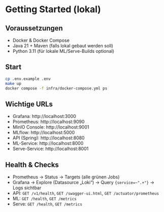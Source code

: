 # Getting Started (lokal)

## Voraussetzungen
- Docker & Docker Compose
- Java 21 + Maven (falls lokal gebaut werden soll)
- Python 3.11 (für lokale ML/Serve-Builds optional)

## Start
```bash
cp .env.example .env
make up
docker compose -f infra/docker-compose.yml ps
```

## Wichtige URLs
- Grafana: http://localhost:3000
- Prometheus: http://localhost:9090
- MinIO Console: http://localhost:9001
- MLflow: http://localhost:5000
- API (Spring): http://localhost:8080
- ML-Service: http://localhost:8000
- Serve-Service: http://localhost:8001

## Health & Checks
- Prometheus → Status → Targets (alle grünen Jobs)
- Grafana → Explore (Datasource „Loki“) → Query `{service=~".+"}` → Logs sichtbar
- API: `GET /v1/health`, `GET /swagger-ui.html`, `GET /actuator/prometheus`
- ML:  `GET /health`, `GET /metrics`
- Serve: `GET /health`, `GET /metrics`
